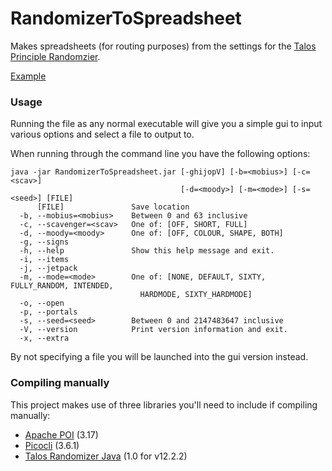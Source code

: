 # RandomizerToSpreadsheet
Makes spreadsheets (for routing purposes) from the settings for the [Talos Principle Randomzier](https://github.com/apple1417/Talos-Sigil-Randomizer).

[Example](https://drive.google.com/open?id=1h5kj1amMigCUU4DEzXofW4UxEiZiGDla)

### Usage
Running the file as any normal executable will give you a simple gui to input various options and select a file to output to.

When running through the command line you have the following options:
```
java -jar RandomizerToSpreadsheet.jar [-ghijopV] [-b=<mobius>] [-c=<scav>]
                                      [-d=<moody>] [-m=<mode>] [-s=<seed>] [FILE]
      [FILE]               Save location
  -b, --mobius=<mobius>    Between 0 and 63 inclusive
  -c, --scavenger=<scav>   One of: [OFF, SHORT, FULL]
  -d, --moody=<moody>      One of: [OFF, COLOUR, SHAPE, BOTH]
  -g, --signs
  -h, --help               Show this help message and exit.
  -i, --items
  -j, --jetpack
  -m, --mode=<mode>        One of: [NONE, DEFAULT, SIXTY, FULLY_RANDOM, INTENDED,
                             HARDMODE, SIXTY_HARDMODE]
  -o, --open
  -p, --portals
  -s, --seed=<seed>        Between 0 and 2147483647 inclusive
  -V, --version            Print version information and exit.
  -x, --extra
```
By not specifying a file you will be launched into the gui version instead.

### Compiling manually

This project makes use of three libraries you'll need to include if compiling manually:

 * [Apache POI](https://poi.apache.org/) (3.17)
 * [Picocli](https://github.com/remkop/picocli) (3.6.1)
 * [Talos Randomizer Java](https://github.com/apple1417/talos_randomizer_java) (1.0 for v12.2.2)
